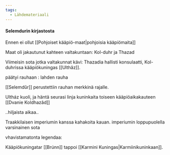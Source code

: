 ```yaml
---
tags:
  - Lähdemateriaali
---
```


#### Selemdurin kirjastosta

Ennen ei ollut [[Pohjoiset kääpiö-maat|pohjoisia kääpiömaita]]

Maat oli jakautunut kahteen valtakuntaan: Kol-duhr ja Thazad

Viimeisin sota jotka valtakunnat kävi: Thazadia hallisti konsulaatti, Kol-duhrissa kääpiökuningas [[Ulthâz]].

päätyi rauhaan : lahden rauha

[[Selemdûr]] perustettiin rauhan merkkinä rajalle.

Ultház kuoli, ja häntä seurasi linja kuninkaita toiseen kääpiöaikakauteen [[Dvanie Koldhazâd]]

..hiljaista aikaa.. 

Traakkilaisen imperiumin kanssa kahakoita kauan.
imperiumin loppupuolella varsinainen sota

vhavistamatonta legendaa:

Kääpiökuningatar [[Brúnn]] tappoi [[Karmini Kuningas|Karmiinikuninkaan]].




